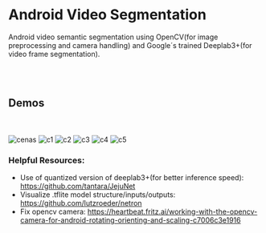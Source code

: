 # Android Video Segmentation
Android video semantic segmentation using OpenCV(for image preprocessing and camera handling) and Google´s trained Deeplab3+(for video frame segmentation).

<br></br>
## Demos
<br></br>
![cenas](https://i.imgur.com/9g3kwG7.gifv)
![c1](https://i.imgur.com/cbRN3sf.gifv)
![c2](https://i.imgur.com/TOEUYMN.gifv)
![c3](https://i.imgur.com/7Y8b51M.gifv)
![c4](https://i.imgur.com/jYd3rlk.gifv)
![c5](https://i.imgur.com/ZNhRGFZ.gifv)

### Helpful Resources:
* Use of quantized version of deeplab3+(for better inference speed): https://github.com/tantara/JejuNet
* Visualize .tflite model structure/inputs/outputs: https://github.com/lutzroeder/netron
* Fix opencv camera: https://heartbeat.fritz.ai/working-with-the-opencv-camera-for-android-rotating-orienting-and-scaling-c7006c3e1916
